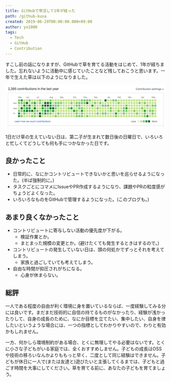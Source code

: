 ```yaml
---
title: GitHubで草活して1年が経った
path: /github-kusa
created: 2019-06-29T00:00:00.000+09:00
author: yo1000
tags:
  - Tech
  - GitHub
  - Contribution
---
```


すこし前の話になりますが、GitHubで草を育てる活動をはじめて、1年が経ちました。忘れないように活動中に感じていたことなど残しておこうと思います。一年で生えた草は以下のようになりました。

![kusa](img/2019-06-29/kusa.png)

1日だけ草の生えていない日は、第二子が生まれて数日後の日曜日で、いろいろと忙しくてどうしても何も手につかなかった日です。

## 良かったこと
- 日常的に、なにかコントリビュートできないかと思いを巡らせるようになった。(半ば強制的に。)
- タスクごとにコマメにIssueやPR作成するようになり、課題やPRの粒度感がちょうどよくなった。
- いろいろなものをGitHubで管理するようになった。(このブログも。)

## あまり良くなかったこと
- コントリビュートに寄与しない活動の優先度が下がる。
  - 検証作業とか。
  - まとまった規模の変更とか。(避けたくても発生するときはするので。)
- コントリビュートの発生していない日は、頭の何処かでずっとそれを考えてしまう。
  - 家族と過ごしていても考えてしまう。
- 自由な時間が抑圧されがちになる。
  - 心身が休まらない。

## 総評
一人である程度の自由が利く環境に身を置いているならば、一度経験してみる分には良いです。まだまだ技術的に自信の持てるものがなかったり、経験が浅かったりして、自身の成長のために、なにか目標を立てたい、集中したい、自身を律したいというような場合には、一つの指標としてわかりやすいので、わりと有効かもしれません。

一方、何かしら環境制約がある場合、とくに無理してやる必要はないです。とくに小さな子どもがいる家庭では、全くおすすめしません。子どもの成長はOSSや技術の移ろいなんかよりももっと早く、二度として同じ経験はできません。子どもが休日に一人で(または友達と)遊びたいと主張してくるまでは、子どもと過ごす時間を大事にしてください。草を育てる前に、あなたの子どもを育てましょう。
